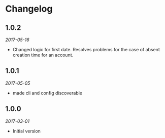 # Changelog

## 1.0.2
*2017-05-16*
- Changed logic for first date. Resolves problems for the case of absent creation time for an account.
## 1.0.1
*2017-05-05*
- made cli and config discoverable

## 1.0.0 
*2017-03-01* 

- Initial version
